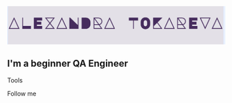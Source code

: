 ![Headers](https://github.com/AlexandraTM01/AlexandraTM01/blob/main/assets/Снимок%20экрана%202023-11-08%20в%2015.26.55.png)

## I'm a beginner QA Engineer

Tools

Follow me